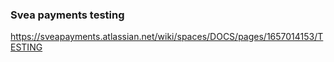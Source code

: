 ### Svea payments testing
https://sveapayments.atlassian.net/wiki/spaces/DOCS/pages/1657014153/TESTING
